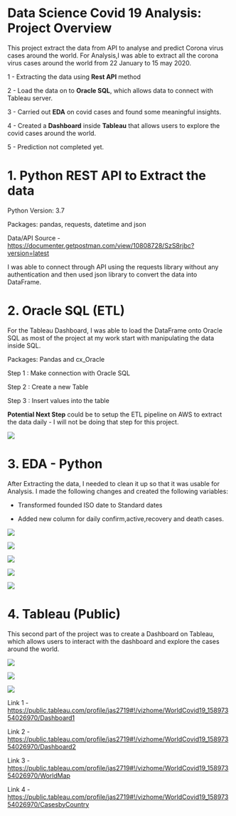 # Data Science Covid 19 Analysis: Project Overview
This project extract the data from API to analyse and predict Corona virus cases around the world. For Analysis,I was able to  extract all the corona virus cases around the world from 22 January to 15 may 2020. 

1 - Extracting the data using **Rest API** method  

2 - Load the data on to **Oracle SQL**, which allows data to connect with Tableau server. 

3 - Carried out **EDA** on covid cases and found some meaningful insights.

4 - Created a **Dashboard** inside **Tableau** that allows users to explore the covid cases around the world.

5 - Prediction not completed yet.

# 1. Python REST API to Extract the data 

Python Version: 3.7

Packages: pandas, requests, datetime and json

Data/API Source -  https://documenter.getpostman.com/view/10808728/SzS8rjbc?version=latest

I was able to connect through API using the requests library without any authentication and then used json library to convert the data into DataFrame. 

#  2. Oracle SQL (ETL)

For the Tableau Dashboard, I was able to load the DataFrame onto Oracle SQL as most of the project at my work start with manipulating the data inside SQL.

Packages: Pandas and cx_Oracle

Step 1 : Make connection with Oracle SQL

Step 2 : Create a new Table

Step 3 : Insert values into the table

**Potential  Next Step** could be to setup the ETL pipeline on AWS to extract the data daily - I will not be doing that step for this project.

![](image/SQL_Table.png)


# 3. EDA - Python

After Extracting the data, I needed to clean it up so that it was usable for Analysis. I made the following changes and created the following variables:

- Transformed founded ISO date to Standard dates 

- Added new column for daily confirm,active,recovery and death cases. 

![](image/EDA-1.PNG) 

![](image/EDA-2.PNG)

![](image/EDA-3.PNG)

![](image/EDA-4.PNG)

![](image/EDA-5.PNG)


# 4. Tableau (Public)

This second part of the project was to create a Dashboard on Tableau, which allows users to interact with the dashboard and explore the cases around the world.

![](worldmap.gif)


![](image/Tab-02.PNG)

![](image/Tab-01.PNG)


Link 1 - https://public.tableau.com/profile/jas2719#!/vizhome/WorldCovid19_15897354026970/Dashboard1

Link 2 - https://public.tableau.com/profile/jas2719#!/vizhome/WorldCovid19_15897354026970/Dashboard2

Link 3 - https://public.tableau.com/profile/jas2719#!/vizhome/WorldCovid19_15897354026970/WorldMap

Link 4 - https://public.tableau.com/profile/jas2719#!/vizhome/WorldCovid19_15897354026970/CasesbyCountry
